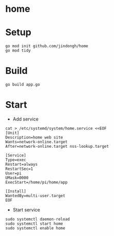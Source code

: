# home

# Setup
```
go mod init github.com/jindongh/home
go mod tidy
```

# Build
```
go build app.go
```


# Start
* Add service
```
cat > /etc/systemd/system/home.service <<EOF
[Unit]
Description=home web site
Wants=network-online.target
After=network-online.target nss-lookup.target

[Service]
Type=exec
Restart=always
RestartSec=1
User=pi
UMask=0000
ExecStart=/home/pi/home/app

[Install]
WantedBy=multi-user.target
EOF
```

* Start service
```
sudo systemctl daemon-reload
sudo systemctl start home
sudo systemctl enable home
```

